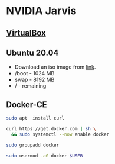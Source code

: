 # NVIDIA Jarvis

## [VirtualBox](VirtualBox.md)

## Ubuntu 20.04
- Download an iso image from [link](https://releases.ubuntu.com/20.04/ubuntu-20.04.4-desktop-amd64.iso).
- /boot - 1024 MB
- swap  - 8192 MB
- /     - remaining

## Docker-CE

```sh
sudo apt  install curl

curl https://get.docker.com | sh \
  && sudo systemctl --now enable docker
```

```sh
sudo groupadd docker

sudo usermod -aG docker $USER
```

